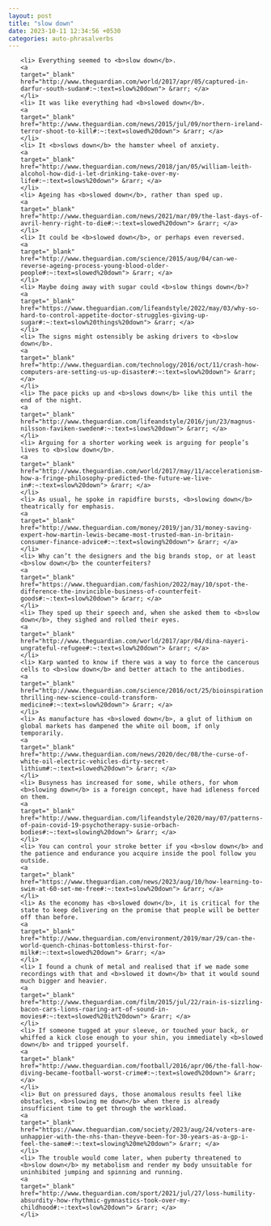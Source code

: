 ```yaml
---
layout: post
title: "slow down"
date: 2023-10-11 12:34:56 +0530
categories: auto-phrasalverbs
---
```

<ol>

    <li> Everything seemed to <b>slow down</b>.
    <a 
    target="_blank" 
    href="http://www.theguardian.com/world/2017/apr/05/captured-in-darfur-south-sudan#:~:text=slow%20down"> &rarr; </a>
    </li>
    <li> It was like everything had <b>slowed down</b>.
    <a 
    target="_blank" 
    href="http://www.theguardian.com/news/2015/jul/09/northern-ireland-terror-shoot-to-kill#:~:text=slowed%20down"> &rarr; </a>
    </li>
    <li> It <b>slows down</b> the hamster wheel of anxiety.
    <a 
    target="_blank" 
    href="http://www.theguardian.com/news/2018/jan/05/william-leith-alcohol-how-did-i-let-drinking-take-over-my-life#:~:text=slows%20down"> &rarr; </a>
    </li>
    <li> Ageing has <b>slowed down</b>, rather than sped up.
    <a 
    target="_blank" 
    href="http://www.theguardian.com/news/2021/mar/09/the-last-days-of-avril-henry-right-to-die#:~:text=slowed%20down"> &rarr; </a>
    </li>
    <li> It could be <b>slowed down</b>, or perhaps even reversed.
    <a 
    target="_blank" 
    href="http://www.theguardian.com/science/2015/aug/04/can-we-reverse-ageing-process-young-blood-older-people#:~:text=slowed%20down"> &rarr; </a>
    </li>
    <li> Maybe doing away with sugar could <b>slow things down</b>?
    <a 
    target="_blank" 
    href="https://www.theguardian.com/lifeandstyle/2022/may/03/why-so-hard-to-control-appetite-doctor-struggles-giving-up-sugar#:~:text=slow%20things%20down"> &rarr; </a>
    </li>
    <li> The signs might ostensibly be asking drivers to <b>slow down</b>.
    <a 
    target="_blank" 
    href="http://www.theguardian.com/technology/2016/oct/11/crash-how-computers-are-setting-us-up-disaster#:~:text=slow%20down"> &rarr; </a>
    </li>
    <li> The pace picks up and <b>slows down</b> like this until the end of the night.
    <a 
    target="_blank" 
    href="http://www.theguardian.com/lifeandstyle/2016/jun/23/magnus-nilsson-faviken-sweden#:~:text=slows%20down"> &rarr; </a>
    </li>
    <li> Arguing for a shorter working week is arguing for people’s lives to <b>slow down</b>.
    <a 
    target="_blank" 
    href="http://www.theguardian.com/world/2017/may/11/accelerationism-how-a-fringe-philosophy-predicted-the-future-we-live-in#:~:text=slow%20down"> &rarr; </a>
    </li>
    <li> As usual, he spoke in rapidfire bursts, <b>slowing down</b> theatrically for emphasis.
    <a 
    target="_blank" 
    href="http://www.theguardian.com/money/2019/jan/31/money-saving-expert-how-martin-lewis-became-most-trusted-man-in-britain-consumer-finance-advice#:~:text=slowing%20down"> &rarr; </a>
    </li>
    <li> Why can’t the designers and the big brands stop, or at least <b>slow down</b> the counterfeiters?
    <a 
    target="_blank" 
    href="https://www.theguardian.com/fashion/2022/may/10/spot-the-difference-the-invincible-business-of-counterfeit-goods#:~:text=slow%20down"> &rarr; </a>
    </li>
    <li> They sped up their speech and, when she asked them to <b>slow down</b>, they sighed and rolled their eyes.
    <a 
    target="_blank" 
    href="http://www.theguardian.com/world/2017/apr/04/dina-nayeri-ungrateful-refugee#:~:text=slow%20down"> &rarr; </a>
    </li>
    <li> Karp wanted to know if there was a way to force the cancerous cells to <b>slow down</b> and better attach to the antibodies.
    <a 
    target="_blank" 
    href="http://www.theguardian.com/science/2016/oct/25/bioinspiration-thrilling-new-science-could-transform-medicine#:~:text=slow%20down"> &rarr; </a>
    </li>
    <li> As manufacture has <b>slowed down</b>, a glut of lithium on global markets has dampened the white oil boom, if only temporarily.
    <a 
    target="_blank" 
    href="http://www.theguardian.com/news/2020/dec/08/the-curse-of-white-oil-electric-vehicles-dirty-secret-lithium#:~:text=slowed%20down"> &rarr; </a>
    </li>
    <li> Busyness has increased for some, while others, for whom <b>slowing down</b> is a foreign concept, have had idleness forced on them.
    <a 
    target="_blank" 
    href="http://www.theguardian.com/lifeandstyle/2020/may/07/patterns-of-pain-covid-19-psychotherapy-susie-orbach-bodies#:~:text=slowing%20down"> &rarr; </a>
    </li>
    <li> You can control your stroke better if you <b>slow down</b> and the patience and endurance you acquire inside the pool follow you outside.
    <a 
    target="_blank" 
    href="https://www.theguardian.com/news/2023/aug/10/how-learning-to-swim-at-60-set-me-free#:~:text=slow%20down"> &rarr; </a>
    </li>
    <li> As the economy has <b>slowed down</b>, it is critical for the state to keep delivering on the promise that people will be better off than before.
    <a 
    target="_blank" 
    href="http://www.theguardian.com/environment/2019/mar/29/can-the-world-quench-chinas-bottomless-thirst-for-milk#:~:text=slowed%20down"> &rarr; </a>
    </li>
    <li> I found a chunk of metal and realised that if we made some recordings with that and <b>slowed it down</b> that it would sound much bigger and heavier.
    <a 
    target="_blank" 
    href="http://www.theguardian.com/film/2015/jul/22/rain-is-sizzling-bacon-cars-lions-roaring-art-of-sound-in-movies#:~:text=slowed%20it%20down"> &rarr; </a>
    </li>
    <li> If someone tugged at your sleeve, or touched your back, or whiffed a kick close enough to your shin, you immediately <b>slowed down</b> and tripped yourself.
    <a 
    target="_blank" 
    href="http://www.theguardian.com/football/2016/apr/06/the-fall-how-diving-became-football-worst-crime#:~:text=slowed%20down"> &rarr; </a>
    </li>
    <li> But on pressured days, those anomalous results feel like obstacles, <b>slowing me down</b> when there is already insufficient time to get through the workload.
    <a 
    target="_blank" 
    href="https://www.theguardian.com/society/2023/aug/24/voters-are-unhappier-with-the-nhs-than-theyve-been-for-30-years-as-a-gp-i-feel-the-same#:~:text=slowing%20me%20down"> &rarr; </a>
    </li>
    <li> The trouble would come later, when puberty threatened to <b>slow down</b> my metabolism and render my body unsuitable for uninhibited jumping and spinning and running.
    <a 
    target="_blank" 
    href="http://www.theguardian.com/sport/2021/jul/27/loss-humility-absurdity-how-rhythmic-gymnastics-took-over-my-childhood#:~:text=slow%20down"> &rarr; </a>
    </li>